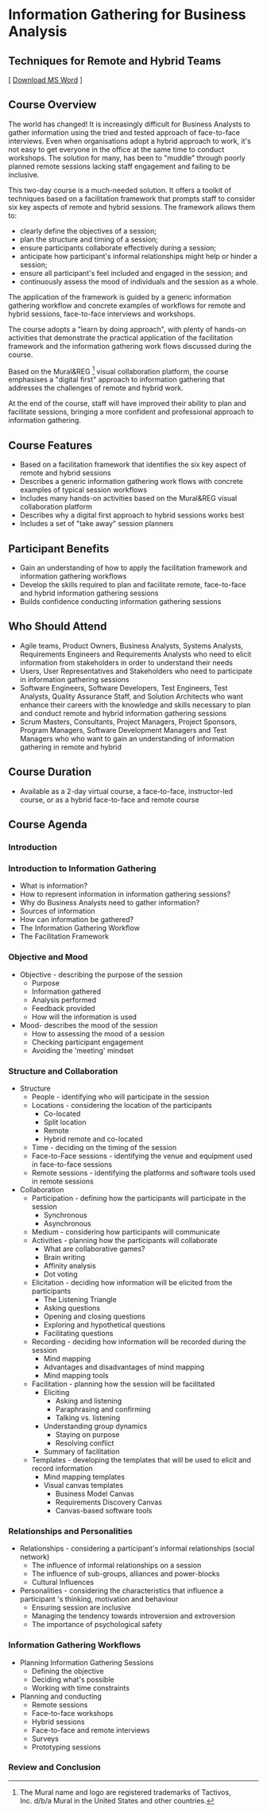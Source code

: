 # Information Gathering for Business Analysis

## Techniques for Remote and Hybrid Teams

[ [Download MS Word](https://github.com/phil31753/lonsdalesystems/raw/main/Information%20Gathering%20for%20Business%20Analysis.docx) ]


## Course Overview

The world has changed! It is increasingly difficult for Business Analysts to gather information using the tried and tested approach of face-to-face interviews. Even when organisations adopt a hybrid approach to work, it's not easy to get everyone in the office at the same time to conduct workshops. The solution for many, has been to "muddle" through poorly planned remote sessions lacking staff engagement and failing to be inclusive.

This two-day course is a much-needed solution. It offers a toolkit of techniques based on a facilitation framework that prompts staff to consider six key aspects of remote and hybrid sessions. The framework allows them to:

-   clearly define the objectives of a session;
-   plan the structure and timing of a session;
-   ensure participants collaborate effectively during a session;
-   anticipate how participant's informal relationships might help or hinder a session;
-   ensure all participant's feel included and engaged in the session; and
-   continuously assess the mood of individuals and the session as a whole.

The application of the framework is guided by a generic information gathering workflow and concrete examples of workflows for remote and hybrid sessions, face-to-face interviews and workshops.

The course adopts a "learn by doing approach", with plenty of hands-on activities that demonstrate the practical application of the facilitation framework and the information gathering work flows discussed during the course.

Based on the Mural&REG [^1] visual collaboration platform, the course emphasises a "digital first" approach to information gathering that addresses the challenges of remote and hybrid work.

At the end of the course, staff will have improved their ability to plan and facilitate sessions, bringing a more confident and professional approach to information gathering.

## Course Features

-   Based on a facilitation framework that identifies the six key aspect of remote and hybrid sessions
-   Describes a generic information gathering work flows with concrete examples of typical session workflows
-   Includes many hands-on activities based on the Mural&REG visual collaboration platform
-   Describes why a digital first approach to hybrid sessions works best
-   Includes a set of "take away" session planners

## Participant Benefits

-   Gain an understanding of how to apply the facilitation framework and information gathering workflows
-   Develop the skills required to plan and facilitate remote, face-to-face and hybrid information gathering sessions
-   Builds confidence conducting information gathering sessions

## Who Should Attend

-   Agile teams, Product Owners, Business Analysts, Systems Analysts, Requirements Engineers and Requirements Analysts who need to elicit information from stakeholders in order to understand their needs
-   Users, User Representatives and Stakeholders who need to participate in information gathering sessions
-   Software Engineers, Software Developers, Test Engineers, Test Analysts, Quality Assurance Staff, and Solution Architects who want enhance their careers with the knowledge and skills necessary to plan and conduct remote and hybrid information gathering sessions
-   Scrum Masters, Consultants, Project Managers, Project Sponsors, Program Managers, Software Development Managers and Test Managers who who want to gain an understanding of information gathering in remote and hybrid

## Course Duration

-   Available as a 2-day virtual course, a face-to-face, instructor-led course, or as a hybrid face-to-face and remote course

## Course Agenda

### Introduction

### Introduction to Information Gathering

-   What is information?
-   How to represent information in information gathering sessions?
-   Why do Business Analysts need to gather information?
-   Sources of information
-   How can information be gathered?
-   The Information Gathering Workflow
-   The Facilitation Framework

### Objective and Mood

-   Objective - describing the purpose of the session
    -   Purpose
    -   Information gathered
    -   Analysis performed
    -   Feedback provided
    -   How will the information is used
-   Mood- describes the mood of the session
    -   How to assessing the mood of a session
    -   Checking participant engagement
    -   Avoiding the 'meeting' mindset

### Structure and Collaboration

-   Structure
    -   People - identifying who will participate in the session
    -   Locations - considering the location of the participants
        -   Co-located
        -   Split location
        -   Remote
        -   Hybrid remote and co-located
    -   Time - deciding on the timing of the session
    -   Face-to-Face sessions - identifying the venue and equipment used in face-to-face sessions
    -   Remote sessions - identifying the platforms and software tools used in remote sessions
-   Collaboration
    -   Participation - defining how the participants will participate in the session
        -   Synchronous
        -   Asynchronous
    -   Medium - considering how participants will communicate
    -   Activities - planning how the participants will collaborate
        -   What are collaborative games?
        -   Brain writing
        -   Affinity analysis
        -   Dot voting
    -   Elicitation - deciding how information will be elicited from the participants
        -   The Listening Triangle
        -   Asking questions
        -   Opening and closing questions
        -   Exploring and hypothetical questions
        -   Facilitating questions
    -   Recording - deciding how information will be recorded during the session
        -   Mind mapping
        -   Advantages and disadvantages of mind mapping
        -   Mind mapping tools
    -   Facilitation - planning how the session will be facilitated
        -   Eliciting
            -   Asking and listening
            -   Paraphrasing and confirming
            -   Talking vs. listening
        -   Understanding group dynamics
            -   Staying on purpose
            -   Resolving conflict
        -   Summary of facilitation
    -   Templates - developing the templates that will be used to elicit and record information
        -   Mind mapping templates
        -   Visual canvas templates
            -   Business Model Canvas
            -   Requirements Discovery Canvas
            -   Canvas-based software tools

### Relationships and Personalities

-   Relationships - considering a participant's informal relationships (social network)
    -   The influence of informal relationships on a session
    -   The influence of sub-groups, alliances and power-blocks
    -   Cultural Influences
-   Personalities - considering the characteristics that influence a participant 's thinking, motivation and behaviour
    -   Ensuring session are inclusive
    -   Managing the tendency towards introversion and extroversion
    -   The importance of psychological safety

### Information Gathering Workflows

-   Planning Information Gathering Sessions
    -   Defining the objective
    -   Deciding what's possible
    -   Working with time constraints
-   Planning and conducting
    -   Remote sessions
    -   Face-to-face workshops
    -   Hybrid sessions
    -   Face-to-face and remote interviews
    -   Surveys
    -   Prototyping sessions

### Review and Conclusion

[^1]: The Mural name and logo are registered trademarks of Tactivos, Inc. d/b/a Mural in the United States and other countries.
